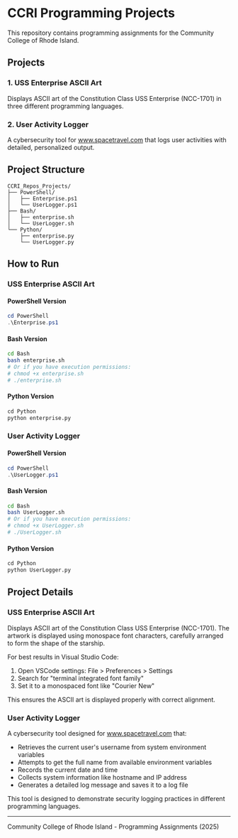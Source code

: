 # CCRI Programming Projects

This repository contains programming assignments for the Community College of Rhode Island.

## Projects

### 1. USS Enterprise ASCII Art
Displays ASCII art of the Constitution Class USS Enterprise (NCC-1701) in three different programming languages.

### 2. User Activity Logger
A cybersecurity tool for www.spacetravel.com that logs user activities with detailed, personalized output.

## Project Structure

```
CCRI_Repos_Projects/
├── PowerShell/
│   ├── Enterprise.ps1
│   └── UserLogger.ps1
├── Bash/
│   ├── enterprise.sh
│   └── UserLogger.sh
└── Python/
    ├── enterprise.py
    └── UserLogger.py
```

## How to Run

### USS Enterprise ASCII Art

#### PowerShell Version
```powershell
cd PowerShell
.\Enterprise.ps1
```

#### Bash Version
```bash
cd Bash
bash enterprise.sh
# Or if you have execution permissions:
# chmod +x enterprise.sh
# ./enterprise.sh
```

#### Python Version
```python
cd Python
python enterprise.py
```

### User Activity Logger

#### PowerShell Version
```powershell
cd PowerShell
.\UserLogger.ps1
```

#### Bash Version
```bash
cd Bash
bash UserLogger.sh
# Or if you have execution permissions:
# chmod +x UserLogger.sh
# ./UserLogger.sh
```

#### Python Version
```python
cd Python
python UserLogger.py
```

## Project Details

### USS Enterprise ASCII Art
Displays ASCII art of the Constitution Class USS Enterprise (NCC-1701). The artwork is displayed using monospace font characters, carefully arranged to form the shape of the starship.

For best results in Visual Studio Code:
1. Open VSCode settings: File > Preferences > Settings
2. Search for "terminal integrated font family"
3. Set it to a monospaced font like "Courier New"

This ensures the ASCII art is displayed properly with correct alignment.

### User Activity Logger
A cybersecurity tool designed for www.spacetravel.com that:

- Retrieves the current user's username from system environment variables
- Attempts to get the full name from available environment variables
- Records the current date and time
- Collects system information like hostname and IP address
- Generates a detailed log message and saves it to a log file

This tool is designed to demonstrate security logging practices in different programming languages.

---

Community College of Rhode Island - Programming Assignments (2025)
